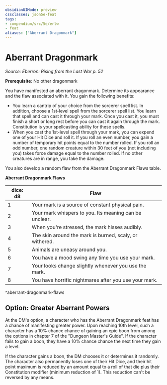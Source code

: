 ```yaml
---
obsidianUIMode: preview
cssclasses: json5e-feat
tags:
- compendium/src/5e/erlw
- feat
aliases: ["Aberrant Dragonmark"]
---
```

# Aberrant Dragonmark
*Source: Eberron: Rising from the Last War p. 52*  

**Prerequisite**: No other dragonmark

You have manifested an aberrant dragonmark. Determine its appearance and the flaw associated with it. You gain the following benefits:

- You learn a cantrip of your choice from the sorcerer spell list. In addition, choose a 1st-level spell from the sorcerer spell list. You learn that spell and can cast it through your mark. Once you cast it, you must finish a short or long rest before you can cast it again through the mark. Constitution is your spellcasting ability for these spells.  
- When you cast the 1st-level spell through your mark, you can expend one of your Hit Dice and roll it. If you roll an even number, you gain a number of temporary hit points equal to the number rolled. If you roll an odd number, one random creature within 30 feet of you (not including you) takes force damage equal to the number rolled. If no other creatures are in range, you take the damage.  

You also develop a random flaw from the Aberrant Dragonmark Flaws table.

**Aberrant Dragonmark Flaws**

| dice: d8 | Flaw |
|----------|------|
| 1 | Your mark is a source of constant physical pain. |
| 2 | Your mark whispers to you. Its meaning can be unclear. |
| 3 | When you're stressed, the mark hisses audibly. |
| 4 | The skin around the mark is burned, scaly, or withered. |
| 5 | Animals are uneasy around you. |
| 6 | You have a mood swing any time you use your mark. |
| 7 | Your looks change slightly whenever you use the mark. |
| 8 | You have horrific nightmares after you use your mark. |
^aberrant-dragonmark-flaws

## Option: Greater Aberrant Powers

At the DM's option, a character who has the Aberrant Dragonmark feat has a chance of manifesting greater power. Upon reaching 10th level, such a character has a 10% chance chance of gaining an epic boon from among the options in chapter 7 of the "Dungeon Master's Guide". If the character fails to gain a boon, they have a 10% chance chance the next time they gain a level.

If the character gains a boon, the DM chooses it or determines it randomly. The character also permanently loses one of their Hit Dice, and their hit point maximum is reduced by an amount equal to a roll of that die plus their Constitution modifier (minimum reduction of 1). This reduction can't be reversed by any means.
